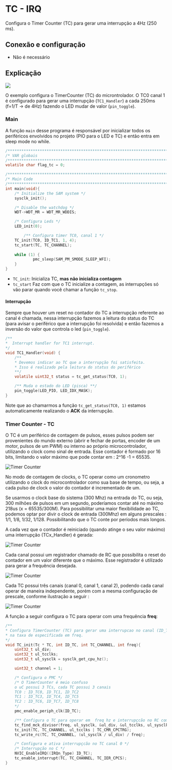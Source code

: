 # TC - IRQ

Configura o Timer Counter (TC) para gerar uma interrupção a 4Hz (250 ms).

## Conexão e configuração

- Não é necessário

## Explicação

![](imgs/TC/NEWoverview.svg)

O exemplo configura o TimerCounter (TC) do microntrolador. O TC0 canal 1 é configurado para gerar uma interrupção (`TC1_Handler`) a cada 250ms (f=1/T -> de 4Hz) fazendo o LED mudar de valor (`pin_toggle`).

### Main

A função `main` desse programa é responsável por inicializar todos os periféricos envolvidos no projeto (PIO para o LED e TC) e então entra em sleep mode no while. 

``` c
/************************************************************************/
/* VAR globais                                                          */
/************************************************************************/
volatile char flag_tc = 0;

/************************************************************************/
/* Main Code	                                                        */
/************************************************************************/
int main(void){
	/* Initialize the SAM system */
	sysclk_init();

	/* Disable the watchdog */
	WDT->WDT_MR = WDT_MR_WDDIS;

	/* Configura Leds */
	LED_init(0);

        /** Configura timer TC0, canal 1 */
	TC_init(TC0, ID_TC1, 1, 4);
  	tc_start(TC, TC_CHANNEL);
	
	while (1) {
            pmc_sleep(SAM_PM_SMODE_SLEEP_WFI);
	}
}
```

- `TC_init`: Inicializa TC, **mas não inicializa contagem**
- `tc_start` Faz com que o TC inicialize a contagem, as interrupções só vão parar quando você chamar a função `tc_stop`.

#### Interrupção

Sempre que houver um reset no contador do TC a interrupção referente ao canal é chamada, nessa interrupção fazemos a leitura do status do TC (para avisar o periférico que a interrupção foi resolvida) e então fazemos a inversão do valor que controla o led (`pin_toggle`).

```C
/**
*  Interrupt handler for TC1 interrupt.
*/
void TC1_Handler(void) {
	/**
	* Devemos indicar ao TC que a interrupção foi satisfeita.
	* Isso é realizado pela leitura do status do periférico
	**/
	volatile uint32_t status = tc_get_status(TC0, 1);

	/** Muda o estado do LED (pisca) **/
	pin_toggle(LED_PIO, LED_IDX_MASK);  
}
```

Note que ao chamarmos a função `tc_get_status(TC0, 1)` estamos automaticamente realizando o **ACK** da interrupção.

### Timer Counter - TC

O TC é um periférico de contagem de pulsos, esses pulsos podem ser provenientes do mundo externo (abrir e fechar de portas, encoder de um motor, pulsos de um PWM) ou interno ao próprio microcontrolador, utilizando o clock como sinal de entrada.
Esse contador é formado por 16 bits, limitando o valor máximo que pode contar em : 2^16 -1 = 65535.

![Timer Counter](imgs/TC/cnt.png)

No modo de contagem de clocks, o TC operar como um cronometro utilizando o clock do microcontrolador como sua base de tempo, ou seja, a cada pulso de clock o valor do contador é incrementado de um. 

Se usarmos o clock base do sistema (300 Mhz) na entrada do TC, ou seja, 300 milhões de pulsos em um segundo, poderíamos contar até
no máximo 218us (x = 65535/300M). Para possibilitar uma maior flexibilidade ao TC, podemos optar por divir o clock de entrada (300Mhz)
em alguns prescales : 1/1, 1/8, 1/32, 1/128. Possibilitando que o TC conte por períodos mais longos.

A cada vez que o contador é reiniciado (quando atinge o seu valor máximo) uma interrupção (TCx_Handler) é gerada:

![Timer Counter](imgs/TC/cntIRQ.png)

Cada canal possui um registrador chamado de RC que possibilita o reset do contador em um valor diferente que o máximo. Esse registrador
é utilizado para gerar a frequência desejada.

![Timer Counter](imgs/TC/cntRC.png)

Cada TC possui três canais (canal 0, canal 1, canal 2), podendo cada canal operar de maneira independente, porém com a mesma
configuração de prescale, conforme ilustração a seguir :

![Timer Counter](imgs/TC/tc.png)

A função a seguir configura o TC para operar com uma frequência **freq**:

```C
/**
* Configura TimerCounter (TC) para gerar uma interrupcao no canal (ID_TC e TC_CHANNEL)
* na taxa de especificada em freq.
*/
void TC_init(Tc * TC, int ID_TC, int TC_CHANNEL, int freq){
	uint32_t ul_div;
	uint32_t ul_tcclks;
	uint32_t ul_sysclk = sysclk_get_cpu_hz();

	uint32_t channel = 1;

	/* Configura o PMC */
	/* O TimerCounter é meio confuso
	o uC possui 3 TCs, cada TC possui 3 canais
	TC0 : ID_TC0, ID_TC1, ID_TC2
	TC1 : ID_TC3, ID_TC4, ID_TC5
	TC2 : ID_TC6, ID_TC7, ID_TC8
	*/
	pmc_enable_periph_clk(ID_TC);

	/** Configura o TC para operar em  freq hz e interrupçcão no RC compare */
	tc_find_mck_divisor(freq, ul_sysclk, &ul_div, &ul_tcclks, ul_sysclk);
	tc_init(TC, TC_CHANNEL, ul_tcclks | TC_CMR_CPCTRG);
	tc_write_rc(TC, TC_CHANNEL, (ul_sysclk / ul_div) / freq);

	/* Configura e ativa interrupçcão no TC canal 0 */
	/* Interrupção no C */
	NVIC_EnableIRQ((IRQn_Type) ID_TC);
	tc_enable_interrupt(TC, TC_CHANNEL, TC_IER_CPCS);
}
```
